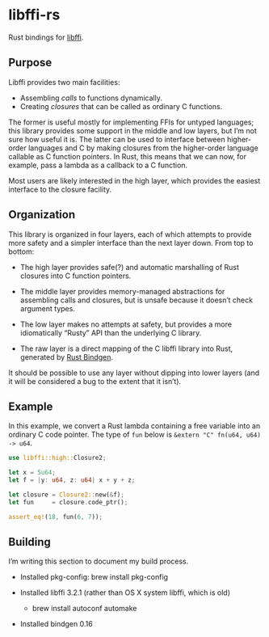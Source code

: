 # libffi-rs

Rust bindings for [libffi](https://sourceware.org/libffi/).

## Purpose

Libffi provides two main facilities:

  - Assembling *calls* to functions dynamically.
  - Creating *closures* that can be called as ordinary C functions.

The former is useful mostly for implementing FFIs for untyped languages;
this library provides some support in the middle and low layers, but I’m
not sure how useful it is. The latter can be used to interface between
higher-order languages and C by making closures from the higher-order
language callable as C function pointers. In Rust, this means that we
can now, for example, pass a lambda as a callback to a C function.

Most users are likely interested in the high layer, which provides the
easiest interface to the closure facility.

## Organization

This library is organized in four layers, each of which attempts to
provide more safety and a simpler interface than the next layer
down. From top to bottom:

  - The high layer provides safe(?) and
    automatic marshalling of Rust closures into C function pointers.

  - The middle layer provides memory-managed
    abstractions for assembling calls and closures, but is unsafe
    because it doesn’t check argument types.

  - The low layer makes no attempts at safety,
    but provides a more idiomatically “Rusty” API than the underlying
    C library.

  - The raw layer is a direct mapping of the
    C libffi library into Rust, generated by [Rust
    Bindgen](https://github.com/crabtw/rust-bindgen).

It should be possible to use any layer without dipping into lower
layers (and it will be considered a bug to the extent that it
isn’t).

## Example

In this example, we convert a Rust lambda containing a free variable
into an ordinary C code pointer. The type of `fun` below is
`&extern "C" fn(u64, u64) -> u64`.

```rust
use libffi::high::Closure2;

let x = 5u64;
let f = |y: u64, z: u64| x + y + z;

let closure = Closure2::new(&f);
let fun     = closure.code_ptr();

assert_eq!(18, fun(6, 7));
```

## Building

I’m writing this section to document my build process.

  - Installed pkg-config: brew install pkg-config

  - Installed libffi 3.2.1 (rather than OS X system libffi, which is old)

      - brew install autoconf automake

  - Installed bindgen 0.16
